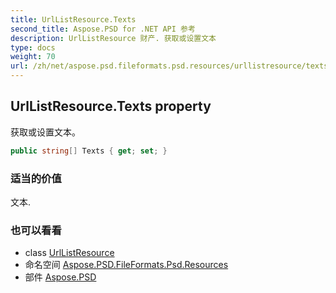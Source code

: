 ```yaml
---
title: UrlListResource.Texts
second_title: Aspose.PSD for .NET API 参考
description: UrlListResource 财产. 获取或设置文本
type: docs
weight: 70
url: /zh/net/aspose.psd.fileformats.psd.resources/urllistresource/texts/
---
```

## UrlListResource.Texts property

获取或设置文本。

```csharp
public string[] Texts { get; set; }
```

### 适当的价值

文本.

### 也可以看看

* class [UrlListResource](../)
* 命名空间 [Aspose.PSD.FileFormats.Psd.Resources](../../urllistresource/)
* 部件 [Aspose.PSD](../../../)


